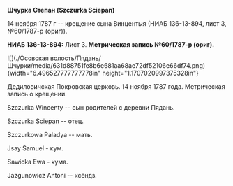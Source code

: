 **Шчурка Степан (Szczurka Sciepan)**

14 ноября 1787 г -- крещение сына Винцентыя (НИАБ 136-13-894, лист 3,
№60/1787-р (ориг)).

**НИАБ 136-13-894:** Лист 3. **Метрическая запись №60/1787-р (ориг).**

![](./Осовская волость/Пядань/Шчурки/media/631d88751fe8b6e681aa68ae72df52106e66df74.png){width="6.496527777777778in"
height="1.1707020997375328in"}

Дедиловичская Покровская церковь. 14 ноября 1787 года. Метрическая
запись о крещении.

Szczurka Wincenty -- сын родителей с деревни Пядань.

Szczurka Sciepan -- отец.

Szczurkowa Paladya -- мать.

Jsay Samuel - кум.

Sawicka Ewa - кума.

Jazgunowicz Antoni -- ксёндз.
